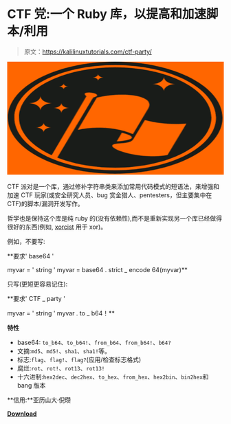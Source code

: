 # CTF 党:一个 Ruby 库，以提高和加速脚本/利用

> 原文：<https://kalilinuxtutorials.com/ctf-party/>

[![CTF-Party : A Ruby Library To Enhance & Speed Up Script/Exploit](img/def6c526d7c692920a4050aacf33fd3e.png "CTF-Party : A Ruby Library To Enhance & Speed Up Script/Exploit")](https://1.bp.blogspot.com/-ZmybnbIukzg/YF5az0BH1dI/AAAAAAAAIpk/pHunvwLLVUQNshMcMkUbyJI5X8GYVAvUACLcBGAsYHQ/s728/logo%25281%2529.png)

CTF 派对是一个库，通过修补字符串类来添加常用代码模式的短语法，来增强和加速 CTF 玩家(或安全研究人员、bug 赏金猎人、pentesters，但主要集中在 CTF)的脚本/漏洞开发写作。

哲学也是保持这个库是纯 ruby 的(没有依赖性),而不是重新实现另一个库已经做得很好的东西(例如, [xorcist](https://github.com/fny/xorcist) 用于 xor)。

例如，不要写:

**要求' base64 '

myvar = ' string '
myvar = base64 . strict _ encode 64(myvar)**

只写(更短更容易记住):

**要求' CTF _ party '

myvar = ' string '
myvar . to _ b64！**

**特性**

*   base64: `to_b64`、`to_b64!`、`from_b64`、`from_b64!`、`b64?`
*   文摘:`md5`、`md5!`、`sha1`、`sha1!`等。
*   标志:`flag`、`flag!`、`flag?`(应用/检查标志格式)
*   腐烂:`rot`、`rot!`、`rot13`、`rot13!`
*   十六进制:`hex2dec`、`dec2hex`、`to_hex`、`from_hex`、`hex2bin`、`bin2hex`和 bang 版本

**信用:**亚历山大·倪瓒

[**Download**](https://github.com/Orange-Cyberdefense/ctf-party)
